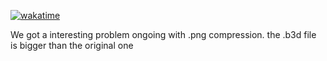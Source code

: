 [![wakatime](https://wakatime.com/badge/user/018c2181-6355-4e47-8053-f7e42d337f6f/project/018c21b6-d90e-4d35-b59a-69aa197978fb.svg)](https://wakatime.com/badge/user/018c2181-6355-4e47-8053-f7e42d337f6f/project/018c21b6-d90e-4d35-b59a-69aa197978fb)


We got a interesting problem ongoing with .png compression. the .b3d file is bigger than the original one
